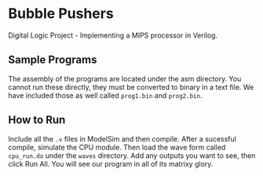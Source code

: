 # Bubble Pushers
Digital Logic Project - Implementing a MIPS processor in Verilog.

## Sample Programs
The assembly of the programs are located under the asm directory. You cannot run these directly, they must be converted to binary in a text file. We have included those as well called `prog1.bin` and `prog2.bin`. 

## How to Run
Include all the `.v` files in ModelSim and then compile. After a sucessful compile, simulate the CPU module. Then load the wave form called `cpu_run.do` under the `waves` directory. Add any outputs you want to see, then click Run All. You will see our program in all of its matrixy glory. 